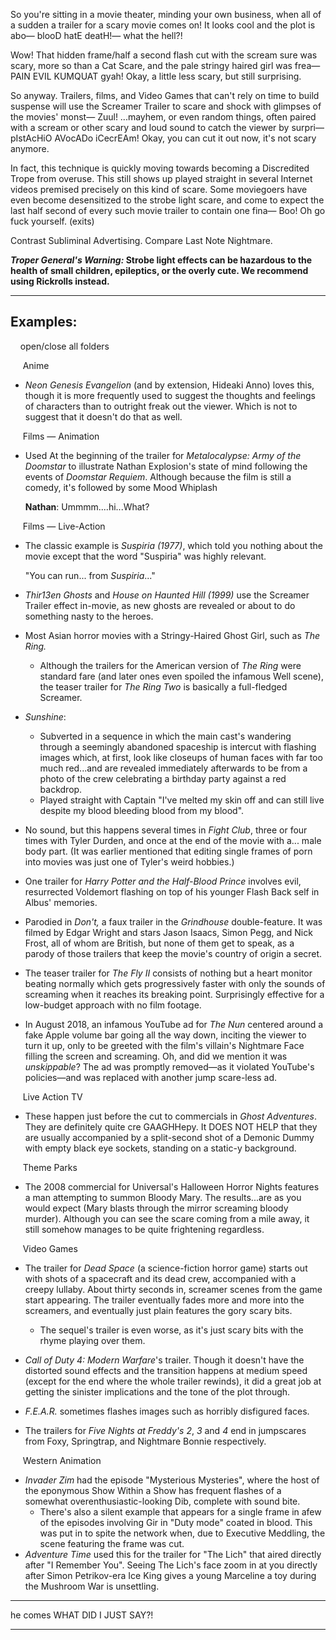 So you're sitting in a movie theater, minding your own business, when all of a sudden a trailer for a scary movie comes on! It looks cool and the plot is abo— blooD hatE deatH!— what the hell?!

Wow! That hidden frame/half a second flash cut with the scream sure was scary, more so than a Cat Scare, and the pale stringy haired girl was frea— PAIN EVIL KUMQUAT gyah! Okay, a little less scary, but still surprising.

So anyway. Trailers, films, and Video Games that can't rely on time to build suspense will use the Screamer Trailer to scare and shock with glimpses of the movies' monst— Zuul! ...mayhem, or even random things, often paired with a scream or other scary and loud sound to catch the viewer by surpri— pIstAcHiO AVocADo iCecrEAm! Okay, you can cut it out now, it's not scary anymore.

In fact, this technique is quickly moving towards becoming a Discredited Trope from overuse. This still shows up played straight in several Internet videos premised precisely on this kind of scare. Some moviegoers have even become desensitized to the strobe light scare, and come to expect the last half second of every such movie trailer to contain one fina— Boo! Oh go fuck yourself. (exits)

Contrast Subliminal Advertising. Compare Last Note Nightmare.

**_Troper General's Warning:_ Strobe light effects can be hazardous to the health of small children, epileptics, or the overly cute. We recommend using Rickrolls instead.**

___

## Examples:

    open/close all folders 

     Anime  

-   _Neon Genesis Evangelion_ (and by extension, Hideaki Anno) loves this, though it is more frequently used to suggest the thoughts and feelings of characters than to outright freak out the viewer. Which is not to suggest that it doesn't do that as well.

     Films — Animation 

-   Used At the beginning of the trailer for _Metalocalypse: Army of the Doomstar_ to illustrate Nathan Explosion's state of mind following the events of _Doomstar Requiem_. Although because the film is still a comedy, it's followed by some Mood Whiplash
    
    **Nathan**: Ummmm....hi...What?
    

     Films — Live-Action  

-   The classic example is _Suspiria (1977)_, which told you nothing about the movie except that the word "Suspiria" was highly relevant.
    
    "You can run... from _Suspiria_..."
    
-   _Thir13en Ghosts_ and _House on Haunted Hill (1999)_ use the Screamer Trailer effect in-movie, as new ghosts are revealed or about to do something nasty to the heroes.
-   Most Asian horror movies with a Stringy-Haired Ghost Girl, such as _The Ring._
    -   Although the trailers for the American version of _The Ring_ were standard fare (and later ones even spoiled the infamous Well scene), the teaser trailer for _The Ring Two_ is basically a full-fledged Screamer.
-   _Sunshine_:
    -   Subverted in a sequence in which the main cast's wandering through a seemingly abandoned spaceship is intercut with flashing images which, at first, look like closeups of human faces with far too much red...and are revealed immediately afterwards to be from a photo of the crew celebrating a birthday party against a red backdrop.
    -   Played straight with Captain "I've melted my skin off and can still live despite my blood bleeding blood from my blood".
-   No sound, but this happens several times in _Fight Club_, three or four times with Tyler Durden, and once at the end of the movie with a... male body part. (It was earlier mentioned that editing single frames of porn into movies was just one of Tyler's weird hobbies.)
-   One trailer for _Harry Potter and the Half-Blood Prince_ involves evil, resurrected Voldemort flashing on top of his younger Flash Back self in Albus' memories.
-   Parodied in _Don't,_ a faux trailer in the _Grindhouse_ double-feature. It was filmed by Edgar Wright and stars Jason Isaacs, Simon Pegg, and Nick Frost, all of whom are British, but none of them get to speak, as a parody of those trailers that keep the movie's country of origin a secret.
-   The teaser trailer for _The Fly II_ consists of nothing but a heart monitor beating normally which gets progressively faster with only the sounds of screaming when it reaches its breaking point. Surprisingly effective for a low-budget approach with no film footage.
-   In August 2018, an infamous YouTube ad for _The Nun_ centered around a fake Apple volume bar going all the way down, inciting the viewer to turn it up, only to be greeted with the film's villain's Nightmare Face filling the screen and screaming. Oh, and did we mention it was _unskippable_? The ad was promptly removed—as it violated YouTube's policies—and was replaced with another jump scare-less ad.

     Live Action TV  

-   These happen just before the cut to commercials in _Ghost Adventures_. They are definitely quite cre GAAGHHepy. It DOES NOT HELP that they are usually accompanied by a split-second shot of a Demonic Dummy with empty black eye sockets, standing on a static-y background.

     Theme Parks  

-   The 2008 commercial for Universal's Halloween Horror Nights features a man attempting to summon Bloody Mary. The results...are as you would expect (Mary blasts through the mirror screaming bloody murder). Although you can see the scare coming from a mile away, it still somehow manages to be quite frightening regardless.

     Video Games  

-   The trailer for _Dead Space_ (a science-fiction horror game) starts out with shots of a spacecraft and its dead crew, accompanied with a creepy lullaby. About thirty seconds in, screamer scenes from the game start appearing. The trailer eventually fades more and more into the screamers, and eventually just plain features the gory scary bits.
    -   The sequel's trailer is even worse, as it's just scary bits with the rhyme playing over them.

-   _Call of Duty 4: Modern Warfare_'s trailer. Though it doesn't have the distorted sound effects and the transition happens at medium speed (except for the end where the whole trailer rewinds), it did a great job at getting the sinister implications and the tone of the plot through.
-   _F.E.A.R._ sometimes flashes images such as horribly disfigured faces.
-   The trailers for _Five Nights at Freddy's 2_, _3_ and _4_ end in jumpscares from Foxy, Springtrap, and Nightmare Bonnie respectively.

     Western Animation  

-   _Invader Zim_ had the episode "Mysterious Mysteries", where the host of the eponymous Show Within a Show has frequent flashes of a somewhat overenthusiastic-looking Dib, complete with sound bite.
    -   There's also a silent example that appears for a single frame in afew of the episodes involving Gir in "Duty mode" coated in blood. This was put in to spite the network when, due to Executive Meddling, the scene featuring the frame was cut.
-   _Adventure Time_ used this for the trailer for "The Lich" that aired directly after "I Remember You". Seeing The Lich's face zoom in at you directly after Simon Petrikov-era Ice King gives a young Marceline a toy during the Mushroom War is unsettling.

___

he comes WHAT DID I JUST SAY?!

___